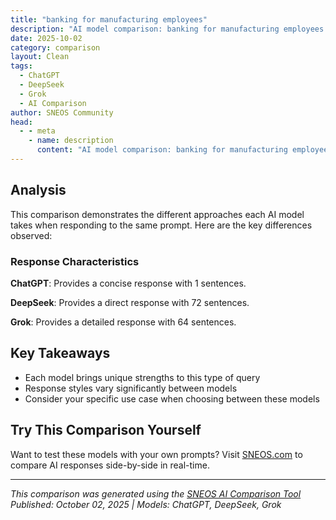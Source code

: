```yaml
---
title: "banking for manufacturing employees"
description: "AI model comparison: banking for manufacturing employees..."
date: 2025-10-02
category: comparison
layout: Clean
tags:
  - ChatGPT
  - DeepSeek
  - Grok
  - AI Comparison
author: SNEOS Community
head:
  - - meta
    - name: description
      content: "AI model comparison: banking for manufacturing employees..."
---
```


<ChatComparison
  title="banking for manufacturing employees"
  prompt="banking for manufacturing employees"
  :responses='{
    "ChatGPT": "Error calling OpenAI API.",
    "DeepSeek": "Of course. Banking for manufacturing employees has unique considerations. While the services needed are largely the same as for any other profession, the financial rhythm, challenges, and opportunities can be distinct.\n\nHere\u2019s a comprehensive guide to banking for manufacturing employees, covering everything from everyday accounts to long-term planning.\n\n### Key Financial Characteristics of Manufacturing Employees\n\n*   **Shift Work \u0026 Overtime:** Income can be irregular due to shift differentials (night pay), overtime, and potential layoffs or production slowdowns.\n*   **Cyclical Income:** Paychecks can be larger during peak production seasons and smaller during off-seasons.\n*   **Union Dues \u0026 Benefits:** Many manufacturing jobs are unionized, which can mean automatic deductions for dues and access to union-negotiated benefits.\n*   **Physical Demands:** The job can be physically taxing, making financial planning for potential injury or early retirement crucial.\n\n---\n\n### Essential Banking Services\n\n#### 1. The Right Checking Account\nThis is your financial hub. Look for an account that fits your pay cycle.\n\n*   **Key Features to Look For:**\n    *   **No or Low Minimum Balance:** Avoid fees if your account balance fluctuates.\n    *   **Free Debit Card \u0026 ATM Access:** Preferably with a bank that has ATMs near your home or workplace.\n    *   **Overdraft Protection:** A safety net for timing mismatches between bills and paychecks. **Link it to your savings account** rather than opting for high-cost overdraft loans.\n    *   **Early Direct Deposit:** Many online banks and credit unions offer access to your paycheck up to two days early, which can be a huge help with cash flow.\n    *   **Mobile Check Deposit:** Deposit checks (like a bonus or tax refund) without going to a branch.\n\n#### 2. A Robust Savings Strategy\nGiven the potential for income variability, a strong savings habit is non-negotiable.\n\n*   **Emergency Fund:** This is your #1 priority. Aim for **3-6 months of essential living expenses**. This fund is your buffer against unexpected layoffs, reduced hours, or large car/house repairs.\n*   **Separate Savings Accounts (\u0022Buckets\u0022):** Use multiple savings accounts for different goals:\n    *   Emergency Fund\n    *   Vacation Fund\n    *   New Car Fund\n    *   Holiday/Gift Fund\n*   **High-Yield Savings Account (HYSA):** Don\u0027t use a traditional big bank savings account that pays 0.01% interest. Open an HYSA with an online bank (like Ally, Discover, or Capital One) to earn a much higher return on your cash.\n\n#### 3. Smart Credit Options\nUsed responsibly, credit is a powerful tool.\n\n*   **Credit Card:** Use it for regular purchases and **pay it off in full every month** to avoid interest. Look for a card with **no annual fee** and **cash back rewards**. This builds your credit score and puts money back in your pocket.\n*   **Line of Credit or Personal Loan:** Better than payday loans for larger, unexpected expenses. Credit unions often offer the best rates for these.\n\n---\n\n### Advanced Financial Planning\n\n#### 1. Retirement: Beyond the Pension\nMany manufacturing jobs still offer pensions, but you likely also have a 401(k) or similar plan (like a 403(b) for non-profits).\n\n*   **Company Match:** If your employer offers a 401(k) match, contribute at least enough to get the full match. It\u0027s **free money**.\n*   **IRA (Individual Retirement Account):** Open a Roth or Traditional IRA to supplement your workplace retirement plan. This gives you more control over your investments.\n\n#### 2. Managing Overtime \u0026 Bonus Pay\nIt\u0027s tempting to see overtime and bonuses as \u0022extra\u0022 spending money. A smarter approach:\n\n*   **The 50/30/20 Rule (Adjusted):** Direct **50%** of your bonus to savings/debt, **30%** to fun, and **20%** to immediate expenses (or a similar split).\n*   **Automate Savings:** Set up an automatic transfer to your savings account every time an overtime-heavy paycheck hits. You won\u0027t miss what you don\u0027t see.\n\n#### 3. Insurance \u0026 Safety Nets\n*   **Disability Insurance:** This is critical. Your ability to work depends on your physical health. Understand your employer\u0027s short-term and long-term disability coverage. Consider a supplemental policy if it\u0027s offered.\n*   **Life Insurance:** If you have dependents (spouse, children), a term life insurance policy is an affordable way to protect them.\n\n---\n\n### Special Considerations \u0026 Potential Challenges\n\n*   **Payday Loan Trap:** **AVOID PAYDAY LENDERS.** Their extremely high interest rates can create a debt spiral. If you\u0027re in a cash crunch, talk to your bank or credit union about a small-dollar loan first.\n*   **Union Benefits:** Your union may have partnerships with specific credit unions or offer financial counseling. **Take advantage of these resources.** These credit unions often understand your industry\u0027s unique pay structure.\n*   **Budgeting for Irregular Income:**\n    *   **Calculate Your Baseline:** Figure out your average monthly income based on your base pay.\n    *   **Live on Your Base Pay:** Structure your fixed expenses (rent, car payment, utilities) to be covered by your base pay.\n    *   **Use Bonuses/Overtime for Goals:** Use the \u0022extra\u0022 income for savings, debt payoff, and non-essential spending.\n\n### Action Plan: Getting Started\n\n1.  **Choose the Right Bank:** Compare a local credit union (for personalized service and understanding) with an online bank (for higher savings yields and early direct deposit).\n2.  **Automate Your Finances:**\n    *   Set up direct deposit.\n    *   Automate transfers to your savings and emergency fund right after payday.\n    *   Set up auto-pay for your bills.\n3.  **Build Your Emergency Fund:** Start small ($500), then build to one month\u0027s expenses, and ultimately 3-6 months.\n4.  **Review Your Retirement Contributions:** Increase your 401(k) contribution by 1% this year. If you get a raise, direct that extra 1% to your retirement.\n5.  **Schedule a Financial Check-up:** Once a year, review your budget, savings goals, and retirement plan.\n\nBy being proactive and using the right banking tools, manufacturing employees can build exceptional financial stability and security, turning a steady paycheck into long-term wealth.",
    "Grok": "Banking services tailored for manufacturing employees often focus on meeting the specific financial needs and challenges of workers in this sector. Manufacturing employees may have unique schedules (shift work), income patterns (hourly wages or overtime pay), and financial priorities such as saving for retirement, managing debt, or building emergency funds. Banks, credit unions, and financial institutions can offer specialized services or programs to address these needs. Below is an overview of relevant banking solutions and considerations for manufacturing employees:\n\n---\n\n### 1. **Banking Products and Services for Manufacturing Employees**\n   - **Checking and Savings Accounts**: Basic accounts with low or no fees to help manage daily expenses and save for emergencies. Many banks offer accounts with features like mobile banking for easy access to funds, especially for employees with irregular schedules.\n   - **Direct Deposit**: Most manufacturing employees can set up direct deposit with their employers to ensure timely and secure payment of wages.\n   - **High-Yield Savings Accounts**: For employees looking to grow their savings, these accounts offer better interest rates to help prepare for future expenses or retirement.\n   - **Budgeting Tools**: Many banks provide apps or tools to track spending, manage bills, and save for goals, which can help employees living paycheck to paycheck.\n\n---\n\n### 2. **Loans and Credit Options**\n   - **Personal Loans**: Manufacturing employees may need short-term loans for unexpected expenses (e.g., car repairs or medical bills). Banks and credit unions often provide affordable loan options with reasonable interest rates.\n   - **Credit Cards**: Cards with low interest rates or rewards programs can help manage expenses or build credit. Some banks offer secured credit cards for those with limited credit history.\n   - **Home and Auto Loans**: For long-term goals like buying a home or vehicle, banks may offer competitive rates and flexible repayment terms to accommodate fluctuating income.\n   - **Emergency Loans**: Some financial institutions or employers partner to provide low-cost emergency loans or advances to help workers during financial crises.\n\n---\n\n### 3. **Retirement and Investment Planning**\n   - **401(k) Plans**: Many manufacturing companies offer employer-sponsored 401(k) plans with matching contributions. Banks may partner with employers to provide education on maximizing these benefits.\n   - **Individual Retirement Accounts (IRAs)**: For employees without access to a 401(k) or those looking to supplement retirement savings, banks and financial advisors can offer traditional or Roth IRAs.\n   - **Financial Planning Services**: Some banks provide free or low-cost financial advising to help employees plan for retirement, invest in mutual funds, or set long-term goals.\n\n---\n\n### 4. **Workplace Banking Programs**\n   Many banks and credit unions partner with manufacturing employers to offer **workplace banking programs**, which provide exclusive benefits to employees. These may include:\n   - Discounted loan rates or waived fees on checking/savings accounts.\n   - Financial wellness workshops or webinars on topics like budgeting, debt management, and saving.\n   - On-site banking services or ATMs at manufacturing facilities for easy access.\n   - Payroll-linked savings programs to automatically set aside a portion of income for savings.\n\n---\n\n### 5. **Credit Unions vs. Traditional Banks**\n   Manufacturing employees may benefit from joining a credit union, especially if their employer or industry has a partnership with one. Credit unions often provide:\n   - Lower fees and interest rates compared to traditional banks.\n   - Community-focused services tailored to local workers.\n   - Membership perks, such as profit-sharing dividends.\n\n   Examples of credit unions serving manufacturing employees include those affiliated with unions like the United Auto Workers (UAW) or specific industries.\n\n---\n\n### 6. **Financial Challenges for Manufacturing Employees**\n   Manufacturing workers often face financial hurdles that banking services can help address:\n   - **Irregular Income**: Overtime, shift differentials, or seasonal layoffs can create income fluctuations. Banks can offer flexible account options or overdraft protection to help manage cash flow.\n   - **Limited Benefits**: Some workers, especially contract or temporary employees, may lack access to employer-sponsored benefits like retirement plans. Banks can provide alternative savings and investment options.\n   - **High-Cost Debt**: Employees may rely on payday loans or high-interest credit cards during emergencies. Banks and credit unions can offer counseling or lower-cost alternatives to break the debt cycle.\n\n---\n\n### 7. **Employer Partnerships and Union Benefits**\n   Many manufacturing employers and labor unions collaborate with financial institutions to provide tailored banking services. For example:\n   - Union-affiliated credit unions (e.g., for steelworkers or machinists) may offer specialized loans or savings programs.\n   - Employers may negotiate group discounts on banking services as part of employee benefits packages.\n   - Financial literacy programs sponsored by employers or unions can help workers make informed decisions about banking and money management.\n\n---\n\n### 8. **Digital Banking and Accessibility**\n   Since manufacturing employees often work non-traditional hours, digital banking is essential. Features to look for include:\n   - Mobile apps for checking balances, transferring money, and paying bills.\n   - 24/7 customer support via chat or phone.\n   - Nearby ATMs or fee-free withdrawal networks for cash access.\n\n---\n\n### 9. **Government and Community Resources**\n   Manufacturing employees may also qualify for government-backed or community programs that complement banking services:\n   - **Earned Income Tax Credit (EITC)**: A tax credit for low- to moderate-income workers, which banks can help maximize through tax preparation services.\n   - **Community Development Financial Institutions (CDFIs)**: These organizations provide affordable banking services to underserved communities, including manufacturing workers in rural or industrial areas.\n\n---\n\n### How to Choose the Right Banking Solution\nWhen selecting a bank or credit union, manufacturing employees should consider:\n   - **Fees and Costs**: Look for accounts with no monthly maintenance fees or minimum balance requirements.\n   - **Accessibility**: Ensure the bank has branches, ATMs, or robust online services near home or work.\n   - **Employee Benefits**: Check if their employer or union offers partnerships with specific financial institutions.\n   - **Customer Service**: Prioritize banks with good reviews for supporting working-class individuals.\n\n---\n\nBy leveraging tailored banking services, workplace programs, and financial education, manufacturing employees can build financial stability and work toward long-term goals. If you\u2019re looking for specific recommendations or programs in your area, let me know, and I can help narrow down options or provide further details!"
  }'
  published-date="12:23"
/>

## Analysis

This comparison demonstrates the different approaches each AI model takes when responding to the same prompt. Here are the key differences observed:

### Response Characteristics

**ChatGPT**: Provides a concise response with 1 sentences. 

**DeepSeek**: Provides a direct response with 72 sentences. 

**Grok**: Provides a detailed response with 64 sentences. 

## Key Takeaways

- Each model brings unique strengths to this type of query
- Response styles vary significantly between models
- Consider your specific use case when choosing between these models

## Try This Comparison Yourself

Want to test these models with your own prompts? Visit [SNEOS.com](https://sneos.com) to compare AI responses side-by-side in real-time.

---

*This comparison was generated using the [SNEOS AI Comparison Tool](https://sneos.com)*
*Published: October 02, 2025 | Models: ChatGPT, DeepSeek, Grok*
